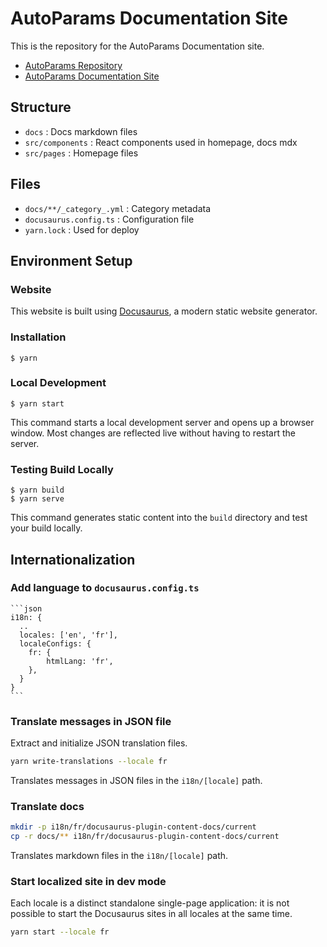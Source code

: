 # AutoParams Documentation Site

This is the repository for the AutoParams Documentation site.
- [AutoParams Repository](https://github.com/AutoParams/AutoParams)
- [AutoParams Documentation Site](https://autoparams.github.io)

## Structure
- `docs` : Docs markdown files
- `src/components` : React components used in homepage, docs mdx
- `src/pages` : Homepage files

## Files
- `docs/**/_category_.yml` : Category metadata
- `docusaurus.config.ts` : Configuration file
- `yarn.lock` : Used for deploy

## Environment Setup

### Website

This website is built using [Docusaurus](https://docusaurus.io/), a modern static website generator.

### Installation

```
$ yarn
```

### Local Development

```
$ yarn start
```

This command starts a local development server and opens up a browser window. Most changes are reflected live without having to restart the server.

### Testing Build Locally

```
$ yarn build
$ yarn serve
```

This command generates static content into the `build` directory and test your build locally.

## Internationalization
### Add language to `docusaurus.config.ts`
    ```json
    i18n: { 
      ..
      locales: ['en', 'fr'],
      localeConfigs: {
        fr: {
            htmlLang: 'fr',
        },
      }
    }
    ```

### Translate messages in JSON file   
Extract and initialize JSON translation files.
```bash
yarn write-translations --locale fr
```
Translates messages in JSON files in the `i18n/[locale]` path.

### Translate docs   
```bash
mkdir -p i18n/fr/docusaurus-plugin-content-docs/current
cp -r docs/** i18n/fr/docusaurus-plugin-content-docs/current
```
Translates markdown files in the `i18n/[locale]` path.

### Start localized site in dev mode
Each locale is a distinct standalone single-page application: it is not possible to start the Docusaurus sites in all locales at the same time.

```bash
yarn start --locale fr
```
